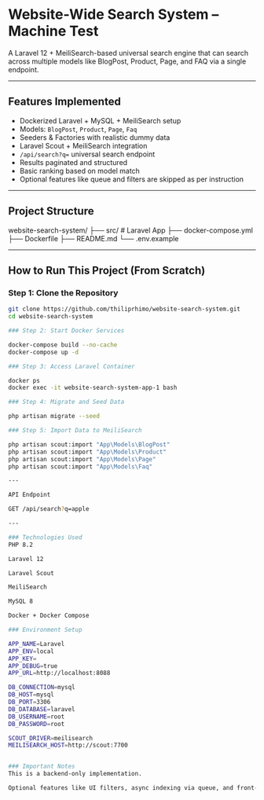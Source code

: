 # Website-Wide Search System – Machine Test

A Laravel 12 + MeiliSearch-based universal search engine that can search across multiple models like BlogPost, Product, Page, and FAQ via a single endpoint.

---

## Features Implemented

- Dockerized Laravel + MySQL + MeiliSearch setup
- Models: `BlogPost`, `Product`, `Page`, `Faq`
- Seeders & Factories with realistic dummy data
- Laravel Scout + MeiliSearch integration
- `/api/search?q=` universal search endpoint
- Results paginated and structured
- Basic ranking based on model match
- Optional features like queue and filters are skipped as per instruction

---

## Project Structure

website-search-system/
├── src/ # Laravel App
├── docker-compose.yml
├── Dockerfile
├── README.md
└── .env.example

---

## How to Run This Project (From Scratch)

### Step 1: Clone the Repository

```bash
git clone https://github.com/thiliprhimo/website-search-system.git
cd website-search-system

### Step 2: Start Docker Services

docker-compose build --no-cache
docker-compose up -d

### Step 3: Access Laravel Container

docker ps
docker exec -it website-search-system-app-1 bash

### Step 4: Migrate and Seed Data

php artisan migrate --seed

### Step 5: Import Data to MeiliSearch

php artisan scout:import "App\Models\BlogPost"
php artisan scout:import "App\Models\Product"
php artisan scout:import "App\Models\Page"
php artisan scout:import "App\Models\Faq"

---

API Endpoint

GET /api/search?q=apple

---

### Technologies Used
PHP 8.2

Laravel 12

Laravel Scout

MeiliSearch

MySQL 8

Docker + Docker Compose

### Environment Setup

APP_NAME=Laravel
APP_ENV=local
APP_KEY=
APP_DEBUG=true
APP_URL=http://localhost:8088

DB_CONNECTION=mysql
DB_HOST=mysql
DB_PORT=3306
DB_DATABASE=laravel
DB_USERNAME=root
DB_PASSWORD=root

SCOUT_DRIVER=meilisearch
MEILISEARCH_HOST=http://scout:7700


### Important Notes
This is a backend-only implementation.

Optional features like UI filters, async indexing via queue, and front-end SPA are out of scope for this task but can be extended easily.



